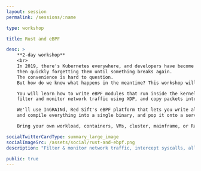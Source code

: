 ```yaml
---
layout: session
permalink: /sessions/:name

type: workshop

title: Rust and eBPF

desc: >
    **2-day workshop**
    <br>
    In 2019, there's Kubernetes everywhere, and developers have become used to just dropping a container to get our apps running,
    then quickly forgetting them until something breaks again.
    The convenience is hard to question.
    But how do we know what happens in the meantime? This workshop will introduce the basics of modern Linux monitoring using Rust and eBPF.

    You will learn how to write eBPF modules that run inside the kernel to intercept syscalls with Kprobes,
    filter and monitor network traffic using XDP, and copy packets into user space using socket filters.

    We'll use InGRAINd, Red Sift's eBPF platform that lets you write all the code in Rust,
    and compile everything into a single binary, and pop it onto a server without any special setup.

    Bring your own workload, containers, VMs, cluster, mainframe, or Raspberry Pi.

socialTwitterCardType: summary_large_image
socialImageSrc: /assets/social/rust-and-ebpf.png
description: "Filter & monitor network traffic, intercept syscalls, all with the help of Rust and eBPF"

public: true
---
```

